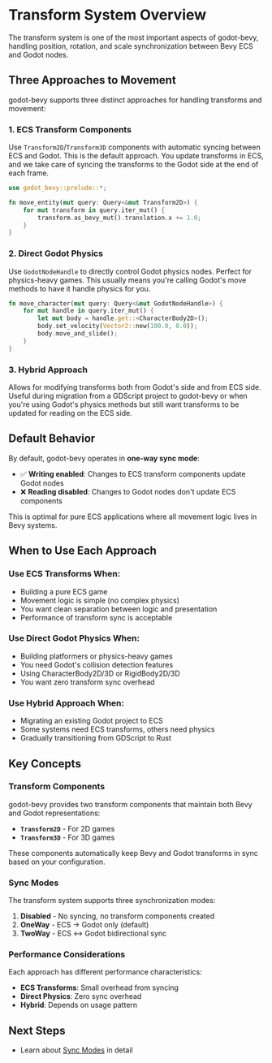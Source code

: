 # Transform System Overview

The transform system is one of the most important aspects of godot-bevy, handling position, rotation, and scale synchronization between Bevy ECS and Godot nodes.

## Three Approaches to Movement

godot-bevy supports three distinct approaches for handling transforms and movement:

### 1. ECS Transform Components

Use `Transform2D`/`Transform3D` components with automatic syncing between ECS and Godot. This is the default approach. You update transforms in ECS, and we take care of syncing the transforms to the Godot side at the end of each frame.

```rust
use godot_bevy::prelude::*;

fn move_entity(mut query: Query<&mut Transform2D>) {
    for mut transform in query.iter_mut() {
        transform.as_bevy_mut().translation.x += 1.0;
    }
}
```

### 2. Direct Godot Physics

Use `GodotNodeHandle` to directly control Godot physics nodes. Perfect for physics-heavy games. This usually means you're calling Godot's move methods to have it handle physics for you.

```rust
fn move_character(mut query: Query<&mut GodotNodeHandle>) {
    for mut handle in query.iter_mut() {
        let mut body = handle.get::<CharacterBody2D>();
        body.set_velocity(Vector2::new(100.0, 0.0));
        body.move_and_slide();
    }
}
```

### 3. Hybrid Approach

Allows for modifying transforms both from Godot's side and from ECS side. Useful during migration from a GDScript project to godot-bevy or when you're using Godot's physics methods but still want transforms to be updated for reading on the ECS side.

## Default Behavior

By default, godot-bevy operates in **one-way sync mode**:

- ✅ **Writing enabled**: Changes to ECS transform components update Godot nodes
- ❌ **Reading disabled**: Changes to Godot nodes don't update ECS components

This is optimal for pure ECS applications where all movement logic lives in Bevy systems.

## When to Use Each Approach

### Use ECS Transforms When:
- Building a pure ECS game
- Movement logic is simple (no complex physics)
- You want clean separation between logic and presentation
- Performance of transform sync is acceptable

### Use Direct Godot Physics When:
- Building platformers or physics-heavy games
- You need Godot's collision detection features
- Using CharacterBody2D/3D or RigidBody2D/3D
- You want zero transform sync overhead

### Use Hybrid Approach When:
- Migrating an existing Godot project to ECS
- Some systems need ECS transforms, others need physics
- Gradually transitioning from GDScript to Rust

## Key Concepts

### Transform Components

godot-bevy provides two transform components that maintain both Bevy and Godot representations:

- **`Transform2D`** - For 2D games
- **`Transform3D`** - For 3D games

These components automatically keep Bevy and Godot transforms in sync based on your configuration.

### Sync Modes

The transform system supports three synchronization modes:

1. **Disabled** - No syncing, no transform components created
2. **OneWay** - ECS → Godot only (default)
3. **TwoWay** - ECS ↔ Godot bidirectional sync

### Performance Considerations

Each approach has different performance characteristics:

- **ECS Transforms**: Small overhead from syncing
- **Direct Physics**: Zero sync overhead
- **Hybrid**: Depends on usage pattern

## Next Steps

- Learn about [Sync Modes](./sync-modes.md) in detail

